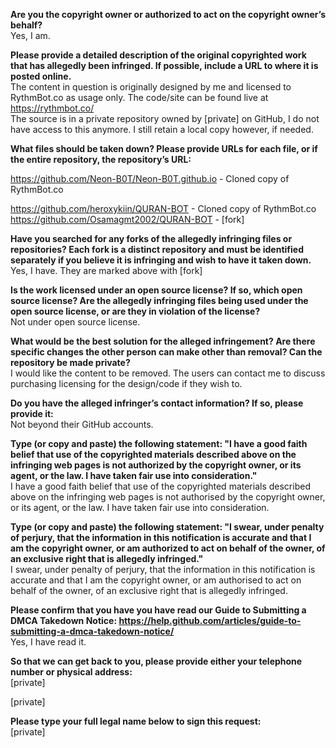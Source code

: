 **Are you the copyright owner or authorized to act on the copyright owner’s behalf?**   
Yes, I am.

**Please provide a detailed description of the original copyrighted work that has allegedly been infringed. If possible, include a URL to where it is posted online.**   
The content in question is originally designed by me and licensed to RythmBot.co as usage only. The code/site can be found live at https://rythmbot.co/   
The source is in a private repository owned by [private] on GitHub, I do not have access to this anymore. I still retain a local copy however, if needed.

**What files should be taken down? Please provide URLs for each file, or if the entire repository, the repository’s URL:**  

https://github.com/Neon-B0T/Neon-B0T.github.io - Cloned copy of RythmBot.co  

https://github.com/heroxykiin/QURAN-BOT - Cloned copy of RythmBot.co   
https://github.com/Osamagmt2002/QURAN-BOT - [fork]  

**Have you searched for any forks of the allegedly infringing files or repositories? Each fork is a distinct repository and must be identified separately if you believe it is infringing and wish to have it taken down.**   
Yes, I have. They are marked above with [fork]  

**Is the work licensed under an open source license? If so, which open source license? Are the allegedly infringing files being used under the open source license, or are they in violation of the license?**   
Not under open source license.

**What would be the best solution for the alleged infringement? Are there specific changes the other person can make other than removal? Can the repository be made private?**   
I would like the content to be removed. The users can contact me to discuss purchasing licensing for the design/code if they wish to.

**Do you have the alleged infringer’s contact information? If so, please provide it:**  
Not beyond their GitHub accounts.

**Type (or copy and paste) the following statement: "I have a good faith belief that use of the copyrighted materials described above on the infringing web pages is not authorized by the copyright owner, or its agent, or the law. I have taken fair use into consideration."**   
I have a good faith belief that use of the copyrighted materials described above on the infringing web pages is not authorised by the copyright owner, or its agent, or the law. I have taken fair use into consideration.

**Type (or copy and paste) the following statement: "I swear, under penalty of perjury, that the information in this notification is accurate and that I am the copyright owner, or am authorized to act on behalf of the owner, of an exclusive right that is allegedly infringed."**   
I swear, under penalty of perjury, that the information in this notification is accurate and that I am the copyright owner, or am authorised to act on behalf of the owner, of an exclusive right that is allegedly infringed.

**Please confirm that you have you have read our Guide to Submitting a DMCA Takedown Notice: https://help.github.com/articles/guide-to-submitting-a-dmca-takedown-notice/**   
Yes, I have read it.

**So that we can get back to you, please provide either your telephone number or physical address:**   
[private]  

[private]  

**Please type your full legal name below to sign this request:**   
[private]  

